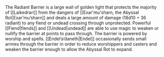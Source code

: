 The Radiant Barrier is a large wall of golden light that protects the majority of [[Laikedrari]] from the dangers of [[Exar'mu'sharn, the Abyssal Rot|Exar’mu’sharn]] and deals a large amount of damage (18d10 + 36 radiant) to any fiend or undead crossing through unprotected. Powerful [[Fiend|fiends]] and [[Undead|undead]] are able to use magic to weaken or nullify the barrier at points to pass through. The barrier is powered by worship and spells. [[Endel’a’daneth|Endel]] occasionally sends small armies through the barrier in order to reduce worshippers and casters and weaken the barrier enough to allow the Abyssal Rot to expand.